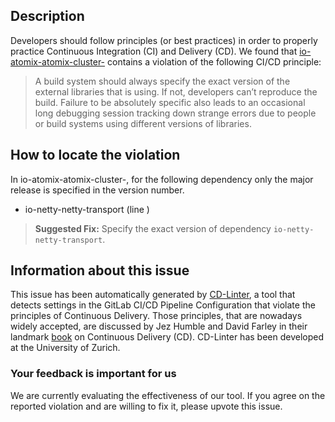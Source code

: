 
## Description
Developers should follow principles (or best practices) in order to properly practice Continuous Integration (CI) and Delivery (CD).
We found that [io-atomix-atomix-cluster-](https://gitlab.com/atomix-io/atomix/blob/master/.gitlab-ci.yml) contains a violation of the following CI/CD principle:

> A build system should always specify the exact version of the external libraries that is using.
If not, developers can’t reproduce the build. Failure to be absolutely specific also leads to an occasional long debugging session tracking down strange errors due to people or build systems using different versions of libraries.

## How to locate the violation

In io-atomix-atomix-cluster-, for the following dependency only the major release is specified in the version number.

* io-netty-netty-transport (line )

> **Suggested Fix:** Specify the exact version of dependency `io-netty-netty-transport`.

## Information about this issue

This issue has been automatically generated by [CD-Linter](https://gitlab.com/Jancso/configuration-analytics), a tool that detects settings in the GitLab CI/CD Pipeline Configuration that violate the principles of Continuous Delivery. Those principles, that are nowadays widely accepted, are discussed by Jez Humble and David Farley in their landmark [book](https://www.oreilly.com/library/view/continuous-delivery-reliable/9780321670250/) on Continuous Delivery (CD). CD-Linter has been developed at the University of Zurich.

### Your feedback is important for us
We are currently evaluating the effectiveness of our tool. If you agree on the reported violation and are willing to fix it, please upvote this issue.